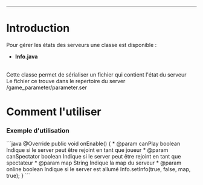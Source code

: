 <hr/>
<h1>Introduction</h1>
<p>Pour gérer les états des serveurs une classe est disponible :
	<ul>
		<li><strong>Info.java</strong></li>
	</ul>
	<br/>
	Cette classe permet de sérialiser un fichier qui contient l'état du serveur
	<br/>
	Le fichier ce trouve dans le repertoire du server /game_parameter/parameter.ser
</p>
<h1>Comment l'utiliser</h1>
<h3>Exemple d'utilisation</h3>
```java
@Override
public void onEnable() {
	* @param canPlay boolean Indique si le server peut être rejoint en tant que joueur
	* @param canSpectator boolean Indique si le server peut être rejoint en tant que spectateur
	* @param map String Indique la map du serveur
	* @param online boolean Indique si le server est allumé
	Info.setInfo(true, false, map, true);
}
```